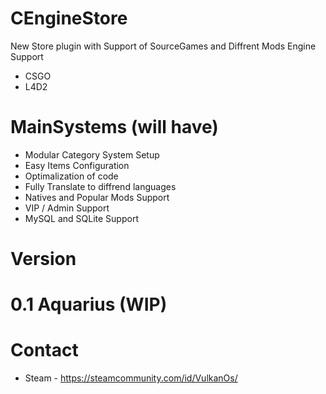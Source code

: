 # CEngineStore
New Store plugin with Support of SourceGames and Diffrent Mods Engine Support

* CSGO
* L4D2

# MainSystems (will have)

* Modular Category System Setup
* Easy Items Configuration
* Optimalization of code
* Fully Translate to diffrend languages
* Natives and Popular Mods Support
* VIP / Admin Support
* MySQL and SQLite Support



# Version 

# 0.1 Aquarius (WIP)




# Contact
* Steam - https://steamcommunity.com/id/VulkanOs/


